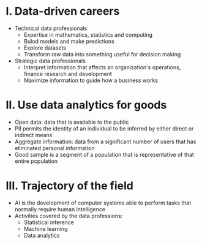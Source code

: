 # I. Data-driven careers
- Technical data professionals
  + Expertise in mathematics, statistics and computing
  + Bulod models and make predictions
  + Explore datasets
  + Transform raw data into something useful for decision making
- Strategic data professionals
  + Interpret information that affects an organization's operations, finance research and development
  + Maximize information to guide how a business works
# II. Use data analytics for goods
- Open data: data that is available to the public
- PII permits the identity of an individual to be inferred by either direct or indirect means
- Aggregate information: data from a significant number of users that has eliminated personal information
- Good sample is a segment of a population that is representative of that entire population
# III. Trajectory of the field
- AI is the development of computer systems able to perform tasks that normally require human intelligence
- Activities covered by the data professions:
  + Statistical inference
  + Machine learning
  + Data analytics


